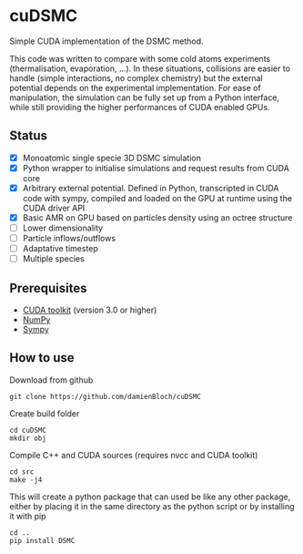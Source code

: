 # cuDSMC
Simple CUDA implementation of the DSMC method.

This code was written to compare with some cold atoms experiments (thermalisation, evaporation, ...). In these situations, collisions are easier to handle (simple interactions, no complex chemistry) but the external potential depends on the experimental implementation. 
For ease of manipulation, the simulation can be fully set up from a Python interface, while still providing the higher performances of CUDA enabled GPUs. 

## Status

- [x] Monoatomic single specie 3D DSMC simulation
- [x] Python wrapper to initialise simulations and request results from CUDA core
- [x] Arbitrary external potential. Defined in Python, transcripted in CUDA code with sympy, compiled and loaded on the GPU at runtime using the CUDA driver API
- [x] Basic AMR on GPU based on particles density using an octree structure
- [ ] Lower dimensionality
- [ ] Particle inflows/outflows
- [ ] Adaptative timestep
- [ ] Multiple species

## Prerequisites

- [CUDA toolkit](https://developer.nvidia.com/cuda-toolkit) (version 3.0 or higher)
- [NumPy](https://numpy.org/)
- [Sympy](https://www.sympy.org/en/index.html)

## How to use

Download from github 

```
git clone https://github.com/damienBloch/cuDSMC
```

Create build folder

```
cd cuDSMC
mkdir obj
```

Compile C++ and CUDA sources (requires nvcc and CUDA toolkit)

```
cd src
make -j4
```

This will create a python package that can used be like any other package, either by placing it in the same directory as the python script or by installing it with pip

```
cd ..
pip install DSMC
```


